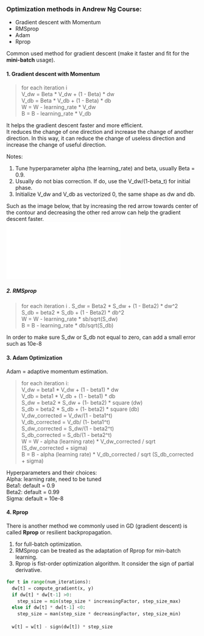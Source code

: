 ### Optimization methods in Andrew Ng Course:
* Gradient descent with Momentum
* RMSprop
* Adam
* Rprop

Common used method for gradient descent (make it faster and fit for the **mini-batch** usage).

#### 1. Gradient descent with Momentum 

> for each iteration i  
V_dw = Beta * V_dw + (1 - Beta) * dw  
V_db = Beta * V_db + (1 - Beta) * db  
W = W - learning_rate * V_dw    
B = B - learning_rate * V_db  

It helps the gradient descent faster and more efficient.  
It reduces the change of one direction and increase the change of another direction. In this way, it can reduce the change of useless direction and increase the change of useful direction.  

Notes:  
1. Tune hyperparameter alpha (the learning_rate) and beta, usually Beta = 0.9.  
2. Usually do not bias correction. If do, use the V_dw/(1-beta_t) for initial phase.  
3. Initialize V_dw and V_db as vectorized 0, the same shape as dw and db.  

Such as the image below, that by increasing the red arrow towards center of the contour and decreasing the other red arrow can help the gradient descent faster.  
![GD file](/img/GD.pdf) 

##### 2. RMSprop

> for each iteration i . 
S_dw = Beta2 * S_dw + (1 - Beta2) * dw^2    
S_db = beta2 * S_db + (1 - Beta2) * db^2  
W = W - learning_rate * sb/sqrt(S_dw)  
B = B - learning_rate * db/sqrt(S_db)  

In order to make sure S_dw or S_db not equal to zero, can add a small error such as 10e-8


#### 3. Adam Optimization
Adam = adaptive momentum estimation.

> for each iteration i:   
V_dw = beta1 * V_dw + (1 - beta1) * dw   
V_db = beta1 * V_db + (1 - beta1) * db   
S_dw = beta2 * S_dw + (1- beta2) * square (dw)   
S_db = beta2 * S_db + (1- beta2) * square (db)   
V_dw_corrected = V_dw/(1 - beta1^t)   
V_db_corrected = V_db/ (1- beta1^t)   
S_dw_corrected = S_dw/(1 - beta2^t)   
S_db_corrected = S_db/(1 - beta2^t)   
W = W - alpha (learning rate) * V_dw_corrected / sqrt (S_dw_corrected + sigma)   
B = B - alpha (learning rate) * V_db_corrected / sqrt (S_db_corrected + sigma)   

Hyperparameters and their choices:   
Alpha: learning rate, need to be tuned   
Beta1: default = 0.9   
Beta2: default = 0.99   
Sigma: default = 10e-8   

#### 4. Rprop
There is another method we commonly used in GD (gradient descent) is called **Rprop** or resilient backpropagation.  
1. for full-batch optimization.
2. RMSprop can be treated as the adaptation of Rprop for min-batch learning.
3. Rprop is fist-order optimization algorithm. It consider the sign of partial derivative.

``` python
for t in range(num_iterations):
  dw[t] = compute_gradient(x, y)  
  if dw[t] * dw[t-1] >0:
    step_size = min(step_size * increasingFactor, step_size_max)
  else if dw[t] * dw[t-1] <0:
    step_size = man(step_size * decreasingFactor, step_size_min)
  
  w[t] = w[t] - sign(dw[t]) * step_size
```
